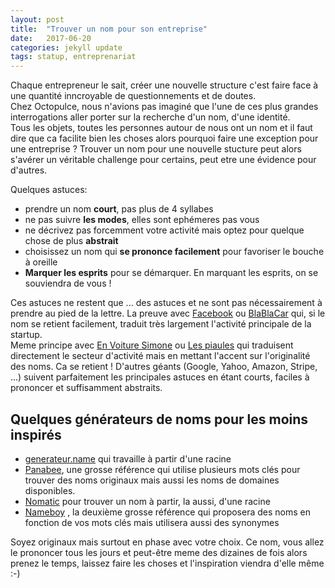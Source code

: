 ```yaml
---
layout: post
title:  "Trouver un nom pour son entreprise"
date:   2017-06-20
categories: jekyll update
tags: statup, entreprenariat
---
```

Chaque entrepreneur le sait, créer une nouvelle structure c'est faire face à une quantité inncroyable de questionnements et de doutes.  
Chez Octopulce, nous n'avions pas imaginé que l'une de ces plus grandes interrogations aller porter sur la recherche d'un nom, d'une identité.  
Tous les objets, toutes les personnes autour de nous ont un nom et il faut dire que ca facilite bien les choses alors pourquoi faire une exception pour une entreprise ? Trouver un nom pour une nouvelle stucture peut alors s'avérer un véritable challenge pour certains, peut etre une évidence pour d'autres.  

Quelques astuces:

- prendre un nom **court**, pas plus de 4 syllabes
- ne pas suivre **les modes**, elles sont ephémeres pas vous
- ne décrivez pas forcemment votre activité mais optez pour quelque chose de plus **abstrait**
- choisissez un nom qui **se prononce facilement** pour favoriser le bouche à oreille
- **Marquer les esprits** pour se démarquer. En marquant les esprits, on se souviendra de vous !  

Ces astuces ne restent que ... des astuces et ne sont pas nécessairement à prendre au pied de la lettre. La preuve avec [Facebook](https://www.facebook.com) ou [BlaBlaCar](https://www.blablacar.fr/) qui, si le nom se retient facilement, traduit très largement l'activité principale de la startup.  
Meme principe avec [En Voiture Simone](https://www.envoituresimone.com/) ou [Les piaules](http://www.lespiaules.com/fr/) qui traduisent directement le secteur d'activité mais en mettant l'accent sur l'originalité des noms. Ca se retient !
D'autres géants (Google, Yahoo, Amazon, Stripe, ...) suivent parfaitement les principales astuces en étant courts, faciles à prononcer et suffisamment abstraits.  


Quelques générateurs de noms pour les moins inspirés
----------------------------------------------------
-  [generateur.name](http://www.generateur.name/) qui travaille à partir d'une racine
- [Panabee](http://www.panabee.com/), une grosse référence qui utilise plusieurs mots clés pour trouver des noms originaux mais aussi les noms de domaines disponibles.  
- [Nomatic](http://www.trouver-nom-entreprise.com/) pour trouver un nom à partir, la aussi, d'une racine  
- [Nameboy](http://www.nameboy.com/) , la deuxième grosse référence qui proposera des noms en fonction de vos mots clés mais utilisera aussi des synonymes  

Soyez originaux mais surtout en phase avec votre choix. Ce nom, vous allez le prononcer tous les jours et peut-être meme des dizaines de fois alors prenez le temps, laissez faire les choses et l'inspiration viendra d'elle même :-)